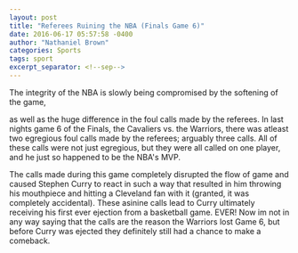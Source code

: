 ```yaml
---
layout: post
title: "Referees Ruining the NBA (Finals Game 6)"
date: 2016-06-17 05:57:58 -0400
author: "Nathaniel Brown"
categories: Sports
tags: sport
excerpt_separator: <!--sep-->
---
```

The integrity of the NBA is slowly being compromised by the softening of the game, 
<!--sep-->
as well as the huge difference in the foul calls 
made by the referees. In last nights game 6 of the Finals, the Cavaliers vs. the Warriors, there was atleast two egregious foul calls 
made by the referees; arguably three calls. All of these calls were not just egregious, but they were all called on one player, and 
he just so happened to be the NBA's MVP.

The calls made during this game completely disrupted the flow of game and caused Stephen Curry to react in such a way that 
resulted in him throwing his mouthpiece and hitting a Cleveland fan with it (granted, it was completely accidental). These asinine 
calls lead to Curry ultimately receiving his first ever ejection from a basketball game. EVER! Now im not in any way saying that the calls 
are the reason the Warriors lost Game 6, but before Curry was ejected they definitely still had a chance to make a comeback.
